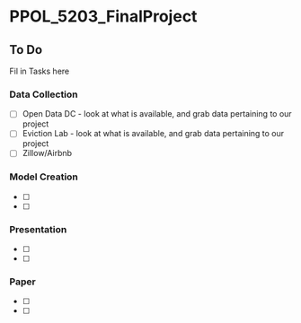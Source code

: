 # PPOL_5203_FinalProject

## To Do 
Fil in Tasks here

### Data Collection
- [ ] Open Data DC - look at what is available, and grab data pertaining to our project
- [ ] Eviction Lab - look at what is available, and grab data pertaining to our project
- [ ] Zillow/Airbnb 
### Model Creation
- [ ]
- [ ]
### Presentation
- [ ] 
- [ ] 
### Paper
- [ ] 
- [ ] 